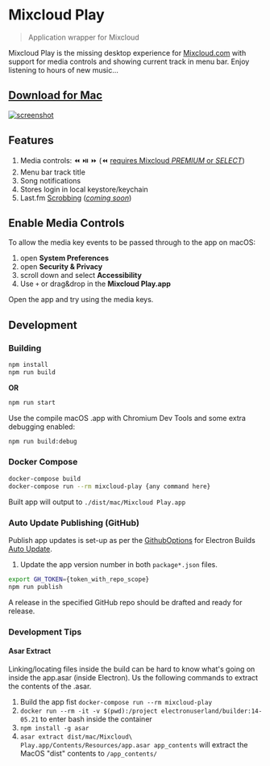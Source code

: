 # Mixcloud Play

> Application wrapper for Mixcloud

Mixcloud Play is the missing desktop experience for [Mixcloud.com](https://www.mixcloud.com/) with support for media controls and showing current track in menu bar. Enjoy listening to hours of new music...

## [Download for Mac](https://github.com/mountainash/Mixcloud-Play/releases/latest)

[![screenshot](https://raw.githubusercontent.com/mountainash/Mixcloud-Play/master/Screenshot.jpg)](https://github.com/mountainash/Mixcloud-Play/releases/latest)

## Features
1. Media controls: ⏪ ⏯️ ⏩ (⏪ [requires Mixcloud _PREMIUM_ or _SELECT_](https://help.mixcloud.com/hc/en-us/articles/360004054059))
2. Menu bar track title
3. Song notifications
4. Stores login in local keystore/keychain
5. Last.fm [Scrobbing](https://www.last.fm/about/trackmymusic) ([_coming soon_](https://github.com/mountainash/Mixcloud-Play/projects/1))

## Enable Media Controls

To allow the media key events to be passed through to the app on macOS:

1. open **System Preferences**
2. open **Security & Privacy**
3. scroll down and select **Accessibility**
4. Use `+` or drag&drop in the **Mixcloud Play.app**

Open the app and try using the media keys.

## Development
### Building
```sh
npm install
npm run build
```
**OR**
```sh
npm run start
```

Use the compile macOS .app with Chromium Dev Tools and some extra debugging enabled:

```sh
npm run build:debug
```

### Docker Compose
```sh
docker-compose build
docker-compose run --rm mixcloud-play {any command here}
```

Built app will output to `./dist/mac/Mixcloud Play.app`

### Auto Update Publishing (GitHub)
Publish app updates is set-up as per the [GithubOptions](https://www.electron.build/configuration/publish#githuboptions) for Electron Builds [Auto Update](https://www.electron.build/auto-update).

1. Update the app version number in both `package*.json` files.

```sh
export GH_TOKEN={token_with_repo_scope}
npm run publish
```

A release in the specified GitHub repo should be drafted and ready for release.

### Development Tips
#### Asar Extract
Linking/locating files inside the build can be hard to know what's going on inside the app.asar (inside Electron). Us the following commands to extract the contents of the .asar.

1. Build the app fist `docker-compose run --rm mixcloud-play`
1. `docker run --rm -it -v $(pwd):/project electronuserland/builder:14-05.21` to enter bash inside the container
1. `npm install -g asar`
1. `asar extract dist/mac/Mixcloud\ Play.app/Contents/Resources/app.asar app_contents` will extract the MacOS "dist" contents to `/app_contents/`